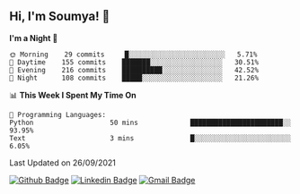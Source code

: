## Hi, I'm Soumya! 👋

<!--START_SECTION:waka-->
**I'm a Night 🦉** 

```text
🌞 Morning    29 commits     █░░░░░░░░░░░░░░░░░░░░░░░░   5.71% 
🌆 Daytime    155 commits    ███████░░░░░░░░░░░░░░░░░░   30.51% 
🌃 Evening    216 commits    ██████████░░░░░░░░░░░░░░░   42.52% 
🌙 Night      108 commits    █████░░░░░░░░░░░░░░░░░░░░   21.26%

```


📊 **This Week I Spent My Time On** 

```text
💬 Programming Languages: 
Python                   50 mins             ███████████████████████░░   93.95% 
Text                     3 mins              █░░░░░░░░░░░░░░░░░░░░░░░░   6.05%

```


 Last Updated on 26/09/2021
<!--END_SECTION:waka-->

[![Github Badge](https://img.shields.io/badge/-rubyruins-grey?style=for-the-badge&logo=github&logoColor=white&link=https://github.com/rubyruins/)](https://www.github.com/rubyruins/) 
[![Linkedin Badge](https://img.shields.io/badge/-Soumya%20Parekh-0072b1?style=for-the-badge&logo=Linkedin&logoColor=white&link=https://www.linkedin.com/in/Soumya-Parekh/)](https://www.linkedin.com/in/Soumya-Parekh/) 
[![Gmail Badge](https://img.shields.io/badge/-soumya.parekh@somaiya.edu-c14438?style=for-the-badge&logo=Gmail&logoColor=white&link=mailto:soumya.parekh@somaiya.edu)](mailto:soumya.parekh@somaiya.edu) 
